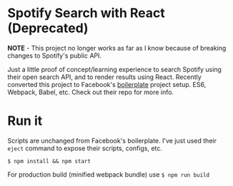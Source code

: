 # Spotify Search with React (Deprecated)

**NOTE** - This project no longer works as far as I know because of breaking changes to Spotify's public API. 

Just a little proof of concept/learning experience to search Spotify using their open search API, and to render results using React. Recently converted this project to Facebook's [boilerplate](https://github.com/facebookincubator/create-react-app) project setup. ES6, Webpack, Babel, etc. Check out their repo for more info.

# Run it

Scripts are unchanged from Facebook's boilerplate. I've just used their `eject` command to expose their scripts, configs, etc.

`$ npm install && npm start`

For production build (minified webpack bundle) use `$ npm run build`

